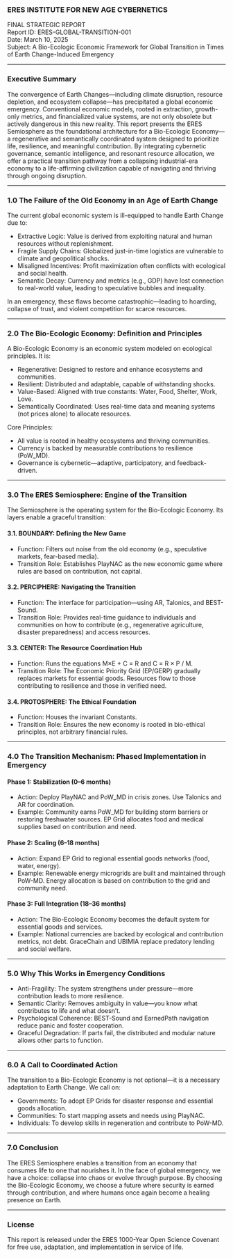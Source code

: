 ### **ERES INSTITUTE FOR NEW AGE CYBERNETICS**

FINAL STRATEGIC REPORT  
Report ID: ERES-GLOBAL-TRANSITION-001  
Date: March 10, 2025  
Subject: A Bio-Ecologic Economic Framework for Global Transition in Times of Earth Change-Induced Emergency

---

### **Executive Summary**

The convergence of Earth Changes—including climate disruption, resource depletion, and ecosystem collapse—has precipitated a global economic emergency. Conventional economic models, rooted in extraction, growth-only metrics, and financialized value systems, are not only obsolete but actively dangerous in this new reality. This report presents the ERES Semiosphere as the foundational architecture for a Bio-Ecologic Economy—a regenerative and semantically coordinated system designed to prioritize life, resilience, and meaningful contribution. By integrating cybernetic governance, semantic intelligence, and resonant resource allocation, we offer a practical transition pathway from a collapsing industrial-era economy to a life-affirming civilization capable of navigating and thriving through ongoing disruption.

---

### **1.0 The Failure of the Old Economy in an Age of Earth Change**

The current global economic system is ill-equipped to handle Earth Change due to:

* Extractive Logic: Value is derived from exploiting natural and human resources without replenishment.  
* Fragile Supply Chains: Globalized just-in-time logistics are vulnerable to climate and geopolitical shocks.  
* Misaligned Incentives: Profit maximization often conflicts with ecological and social health.  
* Semantic Decay: Currency and metrics (e.g., GDP) have lost connection to real-world value, leading to speculative bubbles and inequality.

In an emergency, these flaws become catastrophic—leading to hoarding, collapse of trust, and violent competition for scarce resources.

---

### **2.0 The Bio-Ecologic Economy: Definition and Principles**

A Bio-Ecologic Economy is an economic system modeled on ecological principles. It is:

* Regenerative: Designed to restore and enhance ecosystems and communities.  
* Resilient: Distributed and adaptable, capable of withstanding shocks.  
* Value-Based: Aligned with true constants: Water, Food, Shelter, Work, Love.  
* Semantically Coordinated: Uses real-time data and meaning systems (not prices alone) to allocate resources.

Core Principles:

* All value is rooted in healthy ecosystems and thriving communities.  
* Currency is backed by measurable contributions to resilience (PoW\_MD).  
* Governance is cybernetic—adaptive, participatory, and feedback-driven.

---

### **3.0 The ERES Semiosphere: Engine of the Transition**

The Semiosphere is the operating system for the Bio-Ecologic Economy. Its layers enable a graceful transition:

#### **3.1. BOUNDARY: Defining the New Game**

* Function: Filters out noise from the old economy (e.g., speculative markets, fear-based media).  
* Transition Role: Establishes PlayNAC as the new economic game where rules are based on contribution, not capital.

#### **3.2. PERCIPHERE: Navigating the Transition**

* Function: The interface for participation—using AR, Talonics, and BEST-Sound.  
* Transition Role: Provides real-time guidance to individuals and communities on how to contribute (e.g., regenerative agriculture, disaster preparedness) and access resources.

#### **3.3. CENTER: The Resource Coordination Hub**

* Function: Runs the equations M×E \+ C \= R and C \= R × P / M.  
* Transition Role: The Economic Priority Grid (EP/GERP) gradually replaces markets for essential goods. Resources flow to those contributing to resilience and those in verified need.

#### **3.4. PROTOSPHERE: The Ethical Foundation**

* Function: Houses the invariant Constants.  
* Transition Role: Ensures the new economy is rooted in bio-ethical principles, not arbitrary financial rules.

---

### **4.0 The Transition Mechanism: Phased Implementation in Emergency**

#### **Phase 1: Stabilization (0–6 months)**

* Action: Deploy PlayNAC and PoW\_MD in crisis zones. Use Talonics and AR for coordination.  
* Example: Community earns PoW\_MD for building storm barriers or restoring freshwater sources. EP Grid allocates food and medical supplies based on contribution and need.

#### **Phase 2: Scaling (6–18 months)**

* Action: Expand EP Grid to regional essential goods networks (food, water, energy).  
* Example: Renewable energy microgrids are built and maintained through PoW-MD. Energy allocation is based on contribution to the grid and community need.

#### **Phase 3: Full Integration (18–36 months)**

* Action: The Bio-Ecologic Economy becomes the default system for essential goods and services.  
* Example: National currencies are backed by ecological and contribution metrics, not debt. GraceChain and UBIMIA replace predatory lending and social welfare.

---

### **5.0 Why This Works in Emergency Conditions**

* Anti-Fragility: The system strengthens under pressure—more contribution leads to more resilience.  
* Semantic Clarity: Removes ambiguity in value—you know what contributes to life and what doesn’t.  
* Psychological Coherence: BEST-Sound and EarnedPath navigation reduce panic and foster cooperation.  
* Graceful Degradation: If parts fail, the distributed and modular nature allows other parts to function.

---

### **6.0 A Call to Coordinated Action**

The transition to a Bio-Ecologic Economy is not optional—it is a necessary adaptation to Earth Change. We call on:

* Governments: To adopt EP Grids for disaster response and essential goods allocation.  
* Communities: To start mapping assets and needs using PlayNAC.  
* Individuals: To develop skills in regeneration and contribute to PoW-MD.

---

### **7.0 Conclusion**

The ERES Semiosphere enables a transition from an economy that consumes life to one that nourishes it. In the face of global emergency, we have a choice: collapse into chaos or evolve through purpose. By choosing the Bio-Ecologic Economy, we choose a future where security is earned through contribution, and where humans once again become a healing presence on Earth.

---

### **License**

This report is released under the ERES 1000-Year Open Science Covenant for free use, adaptation, and implementation in service of life.  
